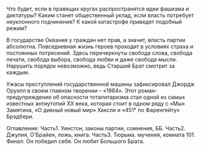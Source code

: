 Что будет, если в правящих кругах распространятся идеи фашизма и диктатуры? Каким станет общественный уклад, если власть потребует неуклонного подчинения? К какой катастрофе приведет подобный режим?

В государстве Океания у граждан нет прав, а значит, власть партии абсолютна. Повседневная жизнь героев проходит в условиях страха и постоянных потрясений. Здесь перечеркнуты свобода слова, свобода печати, свобода выбора, свобода любви и даже свобода мысли. Нарушить порядок невозможно, ведь Старший Брат смотрит за каждым.

Ужасы преступлений государственной машины зафиксировал Джордж Оруэлл в своем главном творении – «1984». Этот роман-предупреждение об опасности тоталитаризма стал одной из самых известных антиутопий XX века, которая стоит в одном ряду с «Мы» Замятина, «О дивный новый мир» Хаксли и «451° по Фаренгейту» Брэдбери.

Оглавление:
Часть1.
Уинстон, законы партии, сомнения, ББ.
Часть2.
Джулия, О'Брайен, ложь, книга.
Часть3.
Тюрьма. мучения, комната 101.
Финал.
Он победил себя. Он любит Большого Брата.